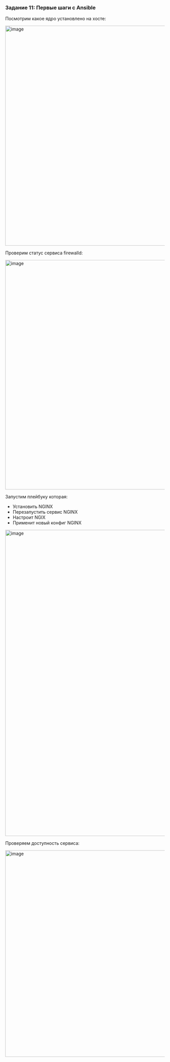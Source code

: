### Задание 11: Первые шаги с Ansible

Посмотрим какое ядро установлено на хосте:

<img width="692" alt="image" src="https://github.com/Egor-Ozhmegoff/AdministratorLinux.Professional/assets/71369321/063b9df6-4960-4557-821a-e6efb21b65cc">

Проверим статус сервиса firewalld:

<img width="722" alt="image" src="https://github.com/Egor-Ozhmegoff/AdministratorLinux.Professional/assets/71369321/570e8b20-43a0-4d3c-b5b5-ac570cfef7d8">

Запустим плейбуку которая:
- Установить NGINX
- Перезапустить сервис NGINX
- Настроит NGIX 
- Применит новый конфиг NGINX
<img width="963" alt="image" src="https://github.com/Egor-Ozhmegoff/AdministratorLinux.Professional/assets/71369321/eb59d72c-3504-4e0b-9b52-c90400148a20">

Проверяем доступность сервиса:

<img width="650" alt="image" src="https://github.com/Egor-Ozhmegoff/AdministratorLinux.Professional/assets/71369321/8a608b0c-3021-425b-a850-5f63bc46227a">
